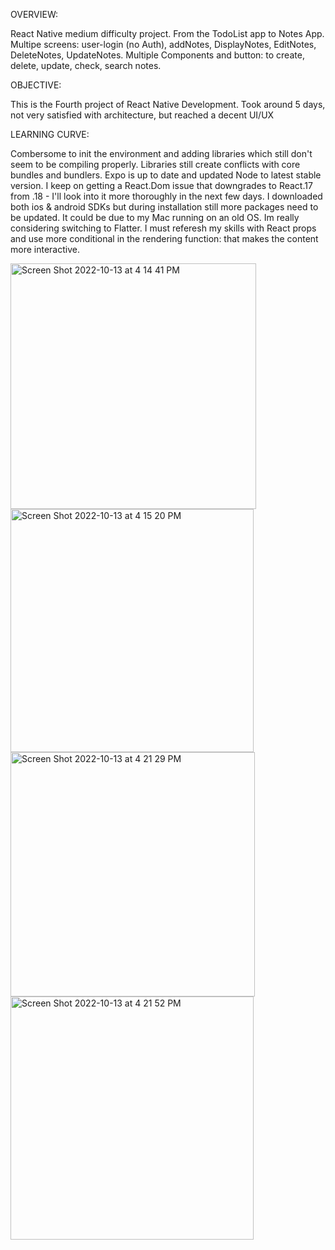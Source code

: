 OVERVIEW:

React Native medium difficulty project. From the TodoList app to Notes App. Multipe screens: user-login (no Auth), addNotes, DisplayNotes, EditNotes, DeleteNotes, UpdateNotes. Multiple Components and button: to create, delete, update, check, search notes.

OBJECTIVE:

This is the Fourth project of React Native Development. Took around 5 days, not very satisfied with architecture, but reached a decent UI/UX

LEARNING CURVE: 

Combersome to init the environment and adding libraries which still don't seem to be compiling properly.
Libraries still create conflicts with core bundles and bundlers. Expo is up to date and updated Node to latest stable version. I keep on getting a React.Dom issue that downgrades to React.17 from .18 - I'll look into it more thoroughly in the next few days.
I downloaded both ios & android SDKs but during installation still more packages need to be updated. It could be due to my Mac running on an old OS. Im really considering switching to Flatter.
I must referesh my skills with React props and use more conditional in the rendering function: that makes the content more interactive.

<img width="393" alt="Screen Shot 2022-10-13 at 4 14 41 PM" src="https://user-images.githubusercontent.com/4963988/195652641-0b1cefc6-5591-4ed2-9064-6e66ed453734.png">
<img width="389" alt="Screen Shot 2022-10-13 at 4 15 20 PM" src="https://user-images.githubusercontent.com/4963988/195652699-0f398222-56a6-4e99-8dc4-912f1aae6550.png">
<img width="391" alt="Screen Shot 2022-10-13 at 4 21 29 PM" src="https://user-images.githubusercontent.com/4963988/195652723-3c45bf5b-e5dc-4336-b70b-91a2ee3118cf.png">
<img width="389" alt="Screen Shot 2022-10-13 at 4 21 52 PM" src="https://user-images.githubusercontent.com/4963988/195652741-ddf39df8-b3ab-4ece-b3f8-b7fedc6d1edb.png">
